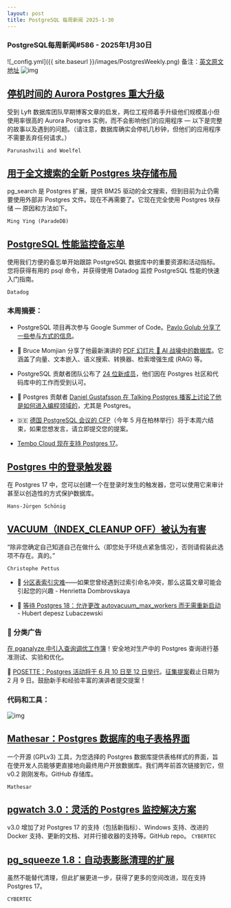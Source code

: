 ```yaml
---
layout: post
title: PostgreSQL 每周新闻 2025-1-30
---
```

### PostgreSQL每周新闻#586 - 2025年1月30日
![_config.yml]({{ site.baseurl }}/images/PostgresWeekly.png)
备注：[英文原文地址](https://postgresweekly.com/issues/586)
![img](https://res.cloudinary.com/cpress/image/upload/w_1280,e_sharpen:60,q_auto/utglhkoflyljfsouu4xb.jpg)
## [停机时间的 Aurora Postgres 重大升级](https://postgresweekly.com/link/165033/web)
受到 Lyft 数据库团队早期博客文章的启发，两位工程师着手升级他们规模虽小但使用率很高的 Aurora Postgres 实例，而不会影响他们的应用程序 — 以下是完整的故事以及遇到的问题。（请注意，数据库确实会停机几秒钟，但他们的应用程序不需要丢弃任何请求。）

`Parunashvili and Woelfel`

## [用于全文搜索的全新 Postgres 块存储布局](https://postgresweekly.com/link/165035/web)
pg_search 是 Postgres 扩展，提供 BM25 驱动的全文搜索，但到目前为止仍需要使用外部非 Postgres 文件。现在不再需要了。它现在完全使用 Postgres 块存储 — 原因和方法如下。


`Ming Ying (ParadeDB) `
## [PostgreSQL 性能监控备忘单](https://postgresweekly.com/link/165032/web)
使用我们方便的备忘单开始跟踪 PostgreSQL 数据库中的重要资源和活动指标。您将获得有用的 psql 命令，并获得使用 Datadog 监控 PostgreSQL 性能的快速入门指南。


`Datadog  `

### 本周摘要：

* PostgreSQL 项目再次参与 Google Summer of Code。[Pavlo Golub 分享了一些参与方式的信息](https://postgresweekly.com/link/165037/web)。

* 🤖 Bruce Momjian 分享了他最新演讲的 [PDF 幻灯片 📄 AI 战壕中的数据库](https://postgresweekly.com/link/165038/web)。它涵盖了向量、文本嵌入、语义搜索、转换器、检索增强生成 (RAG) 等。

* PostgreSQL 贡献者团队公布了 [24 位新成员](https://postgresweekly.com/link/165039/web)，他们因在 Postgres 社区和代码库中的工作而受到认可。

* 🎤 Postgres 贡献者 [Daniel Gustafsson 在 Talking Postgres 播客上讨论了他是如何进入编程领域的](https://postgresweekly.com/link/165040/web)，尤其是 Postgres。

* 🇩🇪 [德国 PostgreSQL 会议的 CFP](https://postgresweekly.com/link/165041/web)（今年 5 月在柏林举行）将于本周六结束，如果您想发言，请立即提交您的提案。

* [Tembo Cloud 现在支持 Postgres 17](https://postgresweekly.com/link/165043/web)。


## [Postgres 中的登录触发器](https://postgresweekly.com/link/165044/web)
在 Postgres 17 中，您可以创建一个在登录时发生的触发器，您可以使用它来审计甚至以创造性的方式保护数据库。


`Hans-Jürgen Schönig `
## [VACUUM（INDEX_CLEANUP OFF）被认为有害](https://postgresweekly.com/link/165046/web)
“除非您确定自己知道自己在做什么（即您处于环绕点紧急情况），否则请假装此选项不存在。真的。”


`Christophe Pettus `


* 📄 [分区表索引灾难](https://postgresweekly.com/link/165047/web)——如果您曾经遇到过索引命名冲突，那么这篇文章可能会引起您的兴趣 - Henrietta Dombrovskaya

* 📄 [等待 Postgres 18：允许更改 autovacuum_max_workers 而无需重新启动](https://postgresweekly.com/link/165048/web) -  Hubert depesz Lubaczewski


### 📰 分类广告
[在 pganalyze 中引入查询调优工作簿](https://postgresweekly.com/link/165049/web)！安全地对生产中的 Postgres 查询进行基准测试、实验和优化。

🐘 [POSETTE：Postgres 活动将于 6 月 10 日至 12 日举行](https://postgresweekly.com/link/165050/web)。[征集提案](https://postgresweekly.com/link/165050/web)截止日期为 2 月 9 日。鼓励新手和经验丰富的演讲者提交提案！


### 代码和工具：

![img](https://res.cloudinary.com/cpress/image/upload/w_1280,e_sharpen:60,q_auto/dgzt4x65ox9vqxub1ujl.jpg)

## [Mathesar：Postgres 数据库的电子表格界面](https://postgresweekly.com/link/165051/web)
一个开源 (GPLv3) 工具，为您选择的 Postgres 数据库提供表格样式的界面，旨在使开发人员能够更直接地向最终用户开放数据库。我们两年前首次链接到它，但 v0.2 刚刚发布。GitHub 存储库。

`Mathesar`

## [pgwatch 3.0：灵活的 Postgres 监控解决方案](https://postgresweekly.com/link/165053/web)
v3.0 增加了对 Postgres 17 的支持（包括新指标）、Windows 支持、改进的 Docker 支持、更新的文档、对并行接收器的支持等。GitHub repo。
`CYBERTEC`

## [pg_squeeze 1.8：自动表膨胀清理的扩展](https://postgresweekly.com/link/165056/web)
虽然不能替代清理，但此扩展更进一步，获得了更多的空间改进，现在支持 Postgres 17。

`CYBERTEC`